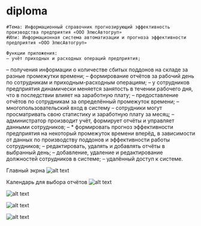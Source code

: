 # diploma
	#Тема: Информационный справочник прогнозирующий эффективность производства предприятия «ООО ЭлюсАвтогруп»
	#Или: Информационная система автоматизации и прогноза эффективности предприятия «ООО ЭлюсАвтогруп»

	Функции приложения:
	– учёт приходных и расходных операций предприятия;
– получения информации о количестве сбитых поддонов на складе за разные промежутки времени;
– формирование отчётов за рабочий день по сотрудникам и приходным-расходным операциям;
– у сотрудников предприятия динамически меняется занятость в течении рабочего дня, что в последствии влияет на заработную плату;
– предоставление отчётов по сотрудникам за определённый промежуток времени;
– многопользовательский вход в систему
– сотрудники могут просматривать свою статистику и заработную плату за месяц;
– администратор производит учёт, формирует отчёты и управляет данными сотрудников;
– * формировать прогноз эффективности предприятия на некоторый промежуток времени вперёд, в зависимости от данных по производству поддонов и эффективности работы сотрудников;
– редактировать, удалять и добавлять отчёты в выбранный день;
– добавление, удаление и редактирование должностей сотрудников в системе;
– удалённый доступ к системе.

Главный экрна
![alt text](https://sun9-46.userapi.com/impg/JILNFb06YgIxItQzYJhiVZMjEqYMuBpNhg6cuw/sWg2lMeq8M0.jpg?size=738x1600&quality=96&sign=98afda9c62a7f031e328c84caebee394&type=album)

Календарь для выбора отчётов
![alt text](https://sun9-70.userapi.com/impg/hkluezXyCB5oBu0JkRhgzlvDMFMeMvVr7-APkg/TX0r3MJXOxk.jpg?size=738x1600&quality=96&sign=bfe88fa24bacbb9d1d2025feec12e596&type=album)

![alt text](https://sun9-3.userapi.com/impg/zd_jHegfjxeDTwl0Umcx5EaG0L2IJT9kHdJIOg/oD__bUtl_KE.jpg?size=738x1600&quality=96&sign=d8ae42bff77970e4fb42cc6e5a1f743a&type=album)

![alt text](https://sun9-60.userapi.com/impg/Az8EVhnX-AJseOPbOSENgNypH6kFHFupIlssDQ/oPUwkx6M0p4.jpg?size=738x1600&quality=96&sign=5947d630d9d9396c7c6015ef3b0c7639&type=album)

![alt text](https://sun9-71.userapi.com/impg/yvrmhyq7ud39KSX7DUx8ax21_1RzUC0Q3YsIhA/t8jvGuUHUjQ.jpg?size=738x1600&quality=96&sign=3d8af4cd197f50f27dc45b8478fcf7dd&type=album)
 

